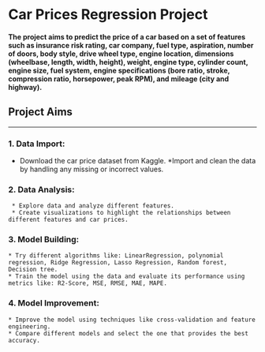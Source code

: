 # **Car Prices Regression Project**
#### The project aims to predict the price of a car based on a set of features such as insurance risk rating, car company, fuel type, aspiration, number of doors, body style, drive wheel type, engine location, dimensions (wheelbase, length, width, height), weight, engine type, cylinder count, engine size, fuel system, engine specifications (bore ratio, stroke, compression ratio, horsepower, peak RPM), and mileage (city and highway).
## Project Aims 
___________________________________________________
### 1. Data Import:
+ Download the car price dataset from Kaggle.
    *Import and clean the data by handling any missing or incorrect values.

### 2. Data Analysis:
     * Explore data and analyze different features.
     * Create visualizations to highlight the relationships between different features and car prices.

### 3. Model Building:
    * Try different algorithms like: LinearRegression, polynomial regression, Ridge Regression, Lasso Regression, Random forest, Decision tree.   
    * Train the model using the data and evaluate its performance using metrics like: R2-Score, MSE, RMSE, MAE, MAPE. 
### 4. Model Improvement:
    * Improve the model using techniques like cross-validation and feature engineering.
    * Compare different models and select the one that provides the best accuracy.



      

     
     



 


 
